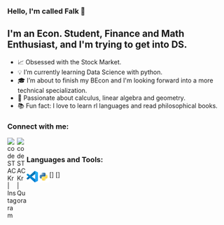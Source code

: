### Hello, I'm called Falk 👋 



## I'm an Econ. Student, Finance and Math Enthusiast, and I'm trying to get into DS.

- 📈 Obsessed with the Stock Market. 
- 💡 I’m currently learning Data Science with python. 
- 🎓 I’m about to finish my BEcon and I'm looking forward into a more technical specialization.  
- 📐 Passionate about calculus, linear algebra and geometry.
- 📚 Fun fact: I love to learn rl languages and read philosophical books.

### Connect with me:

[<img align="left" alt="codeSTACKr | Instagram" width="22px" src="https://cdn.jsdelivr.net/npm/simple-icons@v3/icons/instagram.svg" />][instagram]
[<img align="left" alt="codeSTACKr | Quora" width="22px" src="https://cdn.jsdelivr.net/npm/simple-icons@v3/icons/quora.svg" />][quora]


<br />

### Languages and Tools:

[<img align="left" alt="Visual Studio Code" width="26px" src="https://raw.githubusercontent.com/github/explore/80688e429a7d4ef2fca1e82350fe8e3517d3494d/topics/visual-studio-code/visual-studio-code.png" />]
[<img align="left" alt="HTML5" width="26px" src="https://raw.githubusercontent.com/github/explore/80688e429a7d4ef2fca1e82350fe8e3517d3494d/topics/python/python.png" />]



<br />
<br />








[instagram]: https://instagram.com/falk.lhoste
[quora]: https://www.quora.com/profile/Falk-Lhoste
